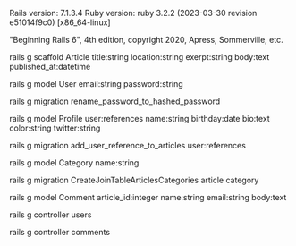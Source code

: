 Rails version: 7.1.3.4
Ruby version: ruby 3.2.2 (2023-03-30 revision e51014f9c0) [x86_64-linux]

"Beginning Rails 6", 4th edition, copyright 2020, Apress, Sommerville, etc.

rails g scaffold Article title:string location:string exerpt:string body:text published_at:datetime

rails g model User email:string password:string

rails g migration rename_password_to_hashed_password

rails g model Profile user:references name:string birthday:date bio:text color:string twitter:string

rails g migration add_user_reference_to_articles user:references

rails g model Category name:string

rails g migration CreateJoinTableArticlesCategories article category

rails g model Comment article_id:integer name:string email:string body:text

rails g controller users

rails g controller comments

